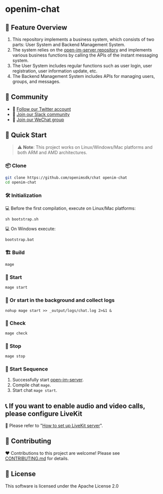 # openim-chat


## 🧩 Feature Overview

1. This repository implements a business system, which consists of two parts: User System and Backend Management System.
2. The system relies on the [open-im-server repository](https://github.com/openimsdk/open-im-server) and implements various business functions by calling the APIs of the instant messaging system.
3. The User System includes regular functions such as user login, user registration, user information update, etc.
4. The Backend Management System includes APIs for managing users, groups, and messages.

## :busts_in_silhouette: Community

+ 💬 [Follow our Twitter account](https://twitter.com/founder_im63606)
+ 🚀 [Join our Slack community](https://join.slack.com/t/openimsdk/shared_invite/zt-2hljfom5u-9ZuzP3NfEKW~BJKbpLm0Hw)
+ :eyes: [Join our WeChat group](https://openim-1253691595.cos.ap-nanjing.myqcloud.com/WechatIMG20.jpeg)

## 🛫 Quick Start

> :warning: **Note**: This project works on Linux/Windows/Mac platforms and both ARM and AMD architectures.

### 📦 Clone

```bash
git clone https://github.com/openimsdk/chat openim-chat
cd openim-chat
```

### 🛠 Initialization

:computer: Before the first compilation, execute on Linux/Mac platforms:

```
sh bootstrap.sh
```

:computer: On Windows execute:

```
bootstrap.bat
```

### 🏗 Build

```bash
mage
```

### 🚀 Start

```bash
mage start
```

### :floppy_disk: Or start in the background and collect logs

```
nohup mage start >> _output/logs/chat.log 2>&1 &
```

### :mag_right: Check

```bash
mage check
```

### 🛑 Stop

```bash
mage stop
```

### 🚀 Start Sequence

1. Successfully start [open-im-server](https://github.com/openimsdk/open-im-server).
2. Compile chat `mage`.
3. Start chat `mage start`.

## 📞 If you want to enable audio and video calls, please configure LiveKit

:link: Please refer to "[How to set up LiveKit server](./HOW_TO_SETUP_LIVEKIT_SERVER.md)".

## :handshake: Contributing

:heart: Contributions to this project are welcome! Please see [CONTRIBUTING.md](./CONTRIBUTING.md) for details.

## 🚨 License

This software is licensed under the Apache License 2.0
